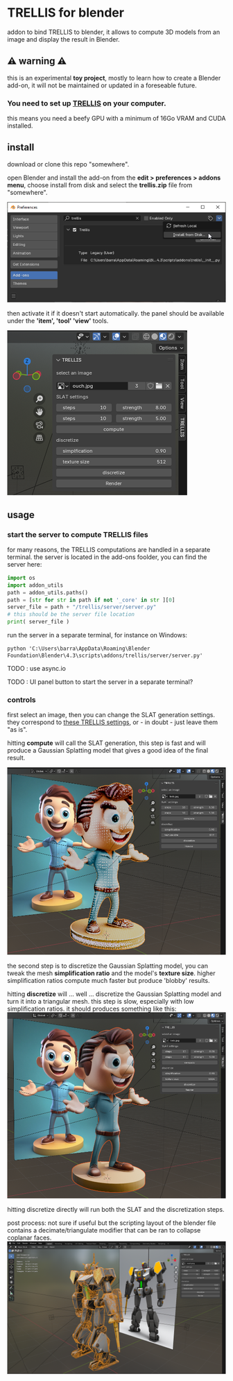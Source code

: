 # TRELLIS for blender

addon to bind TRELLIS to blender, it allows to compute 3D models from an image and display the result in Blender.

## ⚠️ warning ⚠️

this is an experimental **toy project**, mostly to learn how to create a Blender add-on, it will not be maintained or updated in a foreseable future.

### You need to set up [TRELLIS](https://github.com/Microsoft/TRELLIS) on your computer.

this means you need a beefy GPU with a minimum of 16Go VRAM and CUDA installed.

## install

download or clone this repo "somewhere".

open Blender and install the add-on from the **edit > preferences > addons menu**, choose install from disk and select the **trellis.zip** file from "somewhere". 

![install](doc/install.png)

then activate it if it doesn't start automatically. the panel should be available under the **'item', 'tool' 'view'** tools.

![panel](doc/panel.png)

## usage

### start the server to compute TRELLIS files
for many reasons, the TRELLIS computations are handled in a separate terminal.
the server is located in the add-ons foolder, you can find the server here:

```python
import os
import addon_utils
path = addon_utils.paths()
path = [str for str in path if not '_core' in str ][0]
server_file = path + "/trellis/server/server.py"
# this should be the server file location
print( server_file )
```

run the server in a separate terminal, for instance on Windows:
```shell
python 'C:\Users\barra\AppData\Roaming\Blender Foundation\Blender\4.3\scripts\addons/trellis/server/server.py'
```
TODO : use async.io

TODO : UI panel button to start the server in a separate terminal?

### controls
first select an image, then you can change the SLAT generation settings. they correspond to [these TRELLIS settings](https://github.com/microsoft/TRELLIS/blob/main/example.py#L23-L31), or - in doubt - just leave them "as is".

hitting **compute** will call the SLAT generation, this step is fast and will produce a Gaussian Splatting model that gives a good idea of the final result.

![gaussian](doc/gaussian.png)

the second step is to discretize the Gaussian Splatting model, you can tweak the mesh **simplification ratio** and the model's **texture size**. higher simplification ratios compute much faster but produce 'blobby' results.

hitting **discretize** will ... well ... discretize the Gaussian Splatting model and turn it into a triangular mesh. this step is slow, especially with low simplification ratios. it should produces something like this:
![discreet](doc/discreet.png)

hitting discretize directly will run both the SLAT and the discretization steps.

post process:
not sure if useful but the scripting layout of the blender file contains a decimate/triangulate modifier that can be ran to collapse coplanar faces.
![robot](doc/robot.png)
